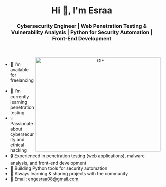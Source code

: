 <h1 align="center">Hi 👋, I'm Esraa </h1>
<h3 align="center">Cybersecurity Engineer | Web Penetration Testing & Vulnerability Analysis | Python for Security Automation | Front-End Development</h3>


<br/>
<br/>

<a target="_blank" align="center">
  <img align="right" top="500" height="300" width="400" alt="GIF" src="https://media.giphy.com/media/SWoSkN6DxTszqIKEqv/giphy.gif">
</a>

- 🤝 I’m available for freelancing.
- 🔐 I’m currently learning penetration testing
- 💡 Passionate about cybersecurity and ethical hacking
- 🔒 Experienced in penetration testing (web applications), malware analysis, and front-end development
- 🐍 Building Python tools for security automation
- 🚀 Always learning & sharing projects with the community
- 📧 Email: engesraa08@gmail.com
